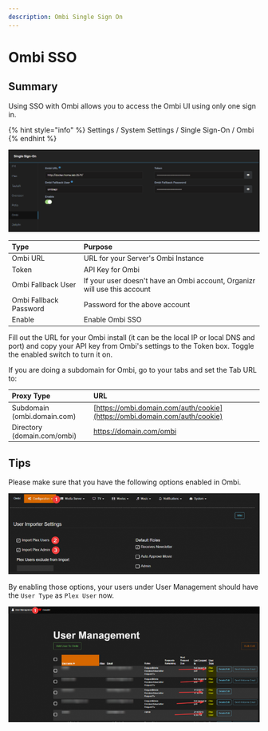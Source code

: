 ```yaml
---
description: Ombi Single Sign On
---
```


# Ombi SSO

## Summary

Using SSO with Ombi allows you to access the Ombi UI using only one sign in.

{% hint style="info" %}
Settings / System Settings / Single Sign-On / Ombi
{% endhint %}

![](../../.gitbook/assets/image%20%2836%29.png)

| **Type** | **Purpose** |
| :--- | :--- |
| Ombi URL | URL for your Server's Ombi Instance |
| Token | API Key for Ombi |
| Ombi Fallback User | If your user doesn't have an Ombi account, Organizr will use this account |
| Ombi Fallback Password | Password for the above account |
| Enable | Enable Ombi SSO |

Fill out the URL for your Ombi install \(it can be the local IP or local DNS and port\) and copy your API key from Ombi's settings to the Token box. Toggle the enabled switch to turn it on.

If you are doing a subdomain for Ombi, go to your tabs and set the Tab URL to: 

| **Proxy Type** | **URL** |
| :--- | :--- |
| Subdomain \(ombi.domain.com\) | [https://ombi.domain.com/auth/cookie](https://ombi.domain.com/auth/cookie) |
| Directory  \(domain.com/ombi\) | https://domain.com/ombi |

## Tips

Please make sure that you have the following options enabled in Ombi.

![](../../.gitbook/assets/image%20%2843%29.png)

 By enabling those options, your users under User Management should have the `User Type` as `Plex User` now.

![](../../.gitbook/assets/image%20%2837%29.png)

